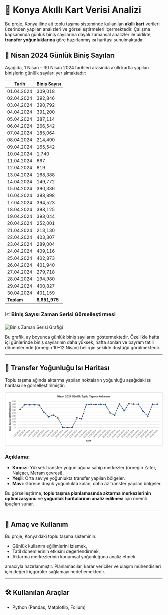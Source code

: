 # 🚌 Konya Akıllı Kart Verisi Analizi

Bu proje, Konya iline ait toplu taşıma sisteminde kullanılan **akıllı kart** verileri üzerinden yapılan analizleri ve görselleştirmeleri içermektedir. Çalışma kapsamında günlük biniş sayılarına dayalı zamansal analizler ile birlikte, **transfer yoğunluklarına** göre hazırlanmış ısı haritası sunulmaktadır.

## 📅 Nisan 2024 Günlük Biniş Sayıları

Aşağıda, 1 Nisan – 30 Nisan 2024 tarihleri arasında akıllı kartla yapılan binişlerin günlük sayıları yer almaktadır:

| Tarih       | Biniş Sayısı |
|-------------|--------------|
| 01.04.2024  | 309,018      |
| 02.04.2024  | 392,846      |
| 03.04.2024  | 390,792      |
| 04.04.2024  | 391,200      |
| 05.04.2024  | 387,114      |
| 06.04.2024  | 266,542      |
| 07.04.2024  | 185,064      |
| 08.04.2024  | 214,490      |
| 09.04.2024  | 165,542      |
| 10.04.2024  | 1,740        |
| 11.04.2024  | 667          |
| 12.04.2024  | 819          |
| 13.04.2024  | 168,388      |
| 14.04.2024  | 149,772      |
| 15.04.2024  | 390,336      |
| 16.04.2024  | 398,898      |
| 17.04.2024  | 394,523      |
| 18.04.2024  | 398,125      |
| 19.04.2024  | 398,044      |
| 20.04.2024  | 252,001      |
| 21.04.2024  | 213,130      |
| 22.04.2024  | 403,307      |
| 23.04.2024  | 289,004      |
| 24.04.2024  | 409,116      |
| 25.04.2024  | 402,873      |
| 26.04.2024  | 401,940      |
| 27.04.2024  | 279,718      |
| 28.04.2024  | 194,980      |
| 29.04.2024  | 400,827      |
| 30.04.2024  | 401,159      |
| **Toplam**  | **8,651,975** |

### 📈 Biniş Sayısı Zaman Serisi Görselleştirmesi

![Biniş Zaman Serisi Grafiği](fd399ec2-6b04-448e-ae74-a06148c48f5f.png)

Bu grafik, ay boyunca günlük biniş sayılarını göstermektedir. Özellikle hafta içi günlerinde biniş sayılarının daha yüksek, hafta sonları ve bayram tatili dönemlerinde (örneğin 10–12 Nisan) belirgin şekilde düştüğü görülmektedir.

---

## 🔁 Transfer Yoğunluğu Isı Haritası

Toplu taşıma ağında aktarma yapılan noktaların yoğunluğu aşağıdaki ısı haritası ile görselleştirilmiştir:

![Transfer Isı Haritası](Günlük_binis.png)

### Açıklama:

- **Kırmızı**: Yüksek transfer yoğunluğuna sahip merkezler (örneğin Zafer, Nalçacı, Meram çevresi).
- **Yeşil**: Orta seviye yoğunlukta transfer yapılan bölgeler.
- **Mavi**: Görece düşük yoğunlukta kalan, daha az transfer yapılan bölgeler.

Bu görselleştirme, **toplu taşıma planlamasında aktarma merkezlerinin optimizasyonu** ve **yoğunluk haritalarının analiz edilmesi** için önemli ipuçları sunar.

---

## 📌 Amaç ve Kullanım

Bu proje, Konya’daki toplu taşıma sisteminin:
- Günlük kullanım eğilimlerini izlemek,
- Tatil dönemlerinin etkisini değerlendirmek,
- Aktarma merkezlerinin konumsal yoğunluğunu analiz etmek

amacıyla hazırlanmıştır. Planlamacılar, karar vericiler ve ulaşım mühendisleri için değerli içgörüler sağlamayı hedeflemektedir.

---

## 🛠️ Kullanılan Araçlar

- Python (Pandas, Matplotlib, Folium)

